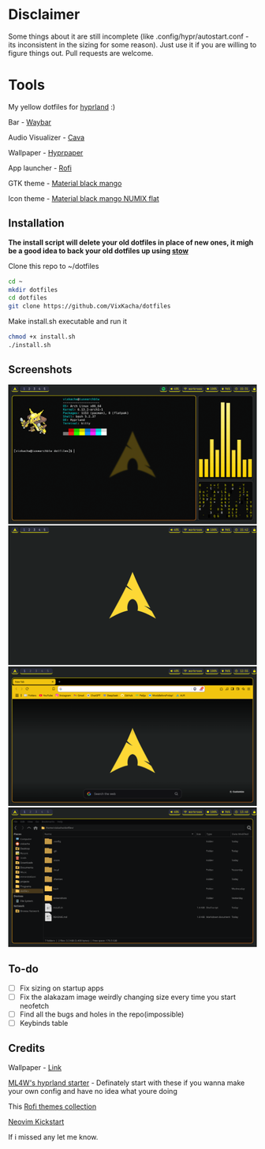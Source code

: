 # Disclaimer
Some things about it are still incomplete (like .config/hypr/autostart.conf - its inconsistent in the sizing for some reason). Just use it if you are willing to figure things out. Pull requests are welcome.

# Tools

My yellow dotfiles for [hyprland](https://hyprland.org/) :)

Bar - [Waybar](https://github.com/Alexays/Waybar)

Audio Visualizer - [Cava](https://github.com/karlstav/cava)

Wallpaper - [Hyprpaper](https://github.com/hyprwm/hyprpaper)

App launcher - [Rofi](https://github.com/davatorium/rofi)

GTK theme - [Material black mango](https://www.gnome-look.org/p/1316887)

Icon theme - [Material black mango NUMIX flat](https://www.gnome-look.org/p/1333360)

## Installation
**The install script will delete your old dotfiles in place of new ones, it migh be a good idea to back your old dotfiles up using [stow](https://www.youtube.com/watch?v=y6XCebnB9gs)**

Clone this repo to ~/dotfiles

```bash
cd ~
mkdir dotfiles
cd dotfiles
git clone https://github.com/VixKacha/dotfiles
```
Make install.sh executable and run it
```bash
chmod +x install.sh
./install.sh
```

## Screenshots
![sc1](screenshots/sc1.png)
![sc2](screenshots/sc2.png)
![sc3](screenshots/sc3.png)
![sc4](screenshots/sc4.png)
## To-do
- [ ] Fix sizing on startup apps
- [ ] Fix the alakazam image weirdly changing size every time you start neofetch
- [ ] Find all the bugs and holes in the repo(impossible)
- [ ] Keybinds table
## Credits
Wallpaper - [Link](https://github.com/errordotfiles/awesome-dotfiles/tree/dotfiles)

[ML4W's hyprland starter](https://github.com/mylinuxforwork/hyprland-starter) - Definately start with these if you wanna make your own config and have no idea what youre doing

This [Rofi themes collection](https://github.com/newmanls/rofi-themes-collection)

[Neovim Kickstart](https://github.com/nvim-lua/kickstart.nvim)

If i missed any let me know.
